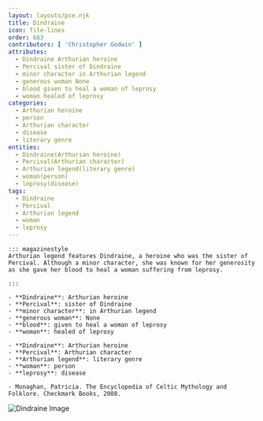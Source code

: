 ```yaml
---
layout: layouts/pce.njk
title: Dindraine
icon: file-lines
order: 683
contributors: [ 'Christopher Godwin' ]
attributes:
  - Dindraine Arthurian heroine
  - Percival sister of Dindraine
  - minor character in Arthurian legend
  - generous woman None
  - blood given to heal a woman of leprosy
  - woman healed of leprosy
categories:
  - Arthurian heroine
  - person
  - Arthurian character
  - disease
  - literary genre
entities:
  - Dindraine(Arthurian heroine)
  - Percival(Arthurian character)
  - Arthurian legend(literary genre)
  - woman(person)
  - leprosy(disease)
tags:
  - Dindraine
  - Percival
  - Arthurian legend
  - woman
  - leprosy
---
```

``` tab [group1:Info]
::: magazinestyle
Arthurian legend features Dindraine, a heroine who was the sister of Percival. Although a minor character, she was known for her generosity as she gave her blood to heal a woman suffering from leprosy.

:::
```
``` tab [group1:Attributes]
- **Dindraine**: Arthurian heroine
- **Percival**: sister of Dindraine
- **minor character**: in Arthurian legend
- **generous woman**: None
- **blood**: given to heal a woman of leprosy
- **woman**: healed of leprosy
```
``` tab [group1:Entities]
- **Dindraine**: Arthurian heroine
- **Percival**: Arthurian character
- **Arthurian legend**: literary genre
- **woman**: person
- **leprosy**: disease
```
``` tab [group1:Sources]
- Monaghan, Patricia. The Encyclopedia of Celtic Mythology and Folklore. Checkmark Books, 2008.
```
![Dindraine Image]([None])
